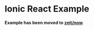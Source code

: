 # Ionic React Example

#### Example has been moved to [zeit/now](https://github.com/zeit/now/tree/master/examples/ionic-react).
